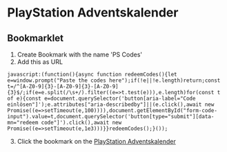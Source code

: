 # PlayStation Adventskalender

## Bookmarklet

1. Create Bookmark with the name 'PS Codes'
2. Add this as URL

```
javascript:(function(){async function redeemCodes(){let e=window.prompt("Paste the codes here");if(!e||!e.length)return;const t=/^[A-Z0-9]{3}-[A-Z0-9]{3}-[A-Z0-9]{3}$/;if(e=e.split(/\s+/).filter((e=>t.test(e))),e.length)for(const t of e){const e=document.querySelector('button[aria-label="Code einlösen"]');e.attributes["aria-describedby"]||(e.click(),await new Promise((e=>setTimeout(e,100)))),document.getElementById("form-code-input").value=t,document.querySelector('button[type="submit"][data-mn="redeem code"]').click(),await new Promise((e=>setTimeout(e,1e3)))}}redeemCodes();}());
```

3. Click the bookmark on the [PlayStation Adventskalender](https://www.adventskalender-gewinnspiele.at/playstation)
